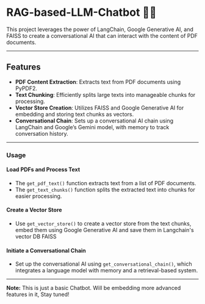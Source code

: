 # RAG-based-LLM-Chatbot 📄🤖

This project leverages the power of LangChain, Google Generative AI, and FAISS to create a conversational AI that can interact with the content of PDF documents. 

---
## Features

- **PDF Content Extraction**: Extracts text from PDF documents using PyPDF2.
- **Text Chunking**: Efficiently splits large texts into manageable chunks for processing.
- **Vector Store Creation**: Utilizes FAISS and Google Generative AI for embedding and storing text chunks as vectors.
- **Conversational Chain**: Sets up a conversational AI chain using LangChain and Google’s Gemini model, with memory to track conversation history.
---
### Usage

#### Load PDFs and Process Text

- The `get_pdf_text()` function extracts text from a list of PDF documents.
- The `get_text_chunks()` function splits the extracted text into chunks for easier processing.

#### Create a Vector Store

- Use `get_vector_store()` to create a vector store from the text chunks, embed them using Google Generative AI and save them in Langchain's vector DB FAISS

#### Initiate a Conversational Chain

- Set up the conversational AI using `get_conversational_chain()`, which integrates a language model with memory and a retrieval-based system.

---

**Note:** This is just a basic Chatbot. Will be embedding more advanced features in it, Stay tuned!
